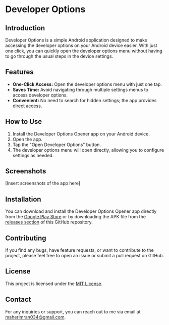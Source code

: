 # Developer Options 

## Introduction

Developer Options is a simple Android application designed to make accessing the developer options on your Android device easier. With just one click, you can quickly open the developer options menu without having to go through the usual steps in the device settings.

## Features

- **One-Click Access:** Open the developer options menu with just one tap.
- **Saves Time:** Avoid navigating through multiple settings menus to access developer options.
- **Convenient:** No need to search for hidden settings; the app provides direct access.

## How to Use

1. Install the Developer Options Opener app on your Android device.
2. Open the app.
3. Tap the "Open Developer Options" button.
4. The developer options menu will open directly, allowing you to configure settings as needed.

## Screenshots

[Insert screenshots of the app here]

## Installation

You can download and install the Developer Options Opener app directly from the [Google Play Store](#) or by downloading the APK file from the [releases section](#) of this GitHub repository.

## Contributing

If you find any bugs, have feature requests, or want to contribute to the project, please feel free to open an issue or submit a pull request on GitHub.

## License

This project is licensed under the [MIT License](LICENSE).

## Contact

For any inquiries or support, you can reach out to me via email at [maherimran034@gmail.com](mailto:your.email@example.com).



